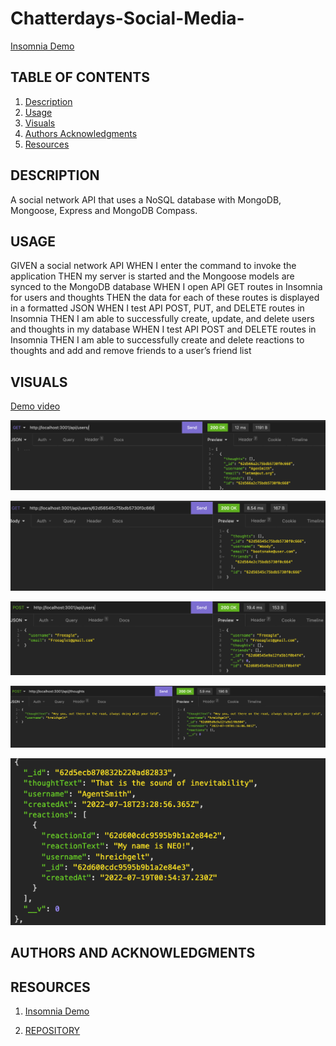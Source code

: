 # Chatterdays-Social-Media-

[Insomnia Demo](https://drive.google.com/file/d/1nlMtCUTKXQKGmh83nQbL9UKjyh_h6Qpb/view)

## TABLE OF CONTENTS

1. [Description](#description)
2. [Usage](#USAGE)
3. [Visuals](#visuals)
4. [Authors Acknowledgments](#authors-and-acknowledgments)
5. [Resources](#resources)

## DESCRIPTION

A social network API that uses a NoSQL database with MongoDB, Mongoose, Express and MongoDB Compass.

## USAGE
GIVEN a social network API
WHEN I enter the command to invoke the application
THEN my server is started and the Mongoose models are synced to the MongoDB database
WHEN I open API GET routes in Insomnia for users and thoughts
THEN the data for each of these routes is displayed in a formatted JSON
WHEN I test API POST, PUT, and DELETE routes in Insomnia
THEN I am able to successfully create, update, and delete users and thoughts in my database
WHEN I test API POST and DELETE routes in Insomnia
THEN I am able to successfully create and delete reactions to thoughts and add and remove friends to a user’s friend list


## VISUALS

[Demo video](https://drive.google.com/file/d/1nlMtCUTKXQKGmh83nQbL9UKjyh_h6Qpb/view)

![Insomnia Tests](/assets/images/getallusers.png)

![Get User by ID](/assets/images/usersbyid.png)

![Create User](/assets/images/createuser.png)

![Add Thought](/assets/images/addThought.png)

![Add Reaction](/assets/images/addReaction.png)



## AUTHORS AND ACKNOWLEDGMENTS


## RESOURCES

1. [Insomnia Demo](https://drive.google.com/file/d/1nlMtCUTKXQKGmh83nQbL9UKjyh_h6Qpb/view)

2. [REPOSITORY](https://github.com/Hreichgelt/Chatterdays-Social-Media-)